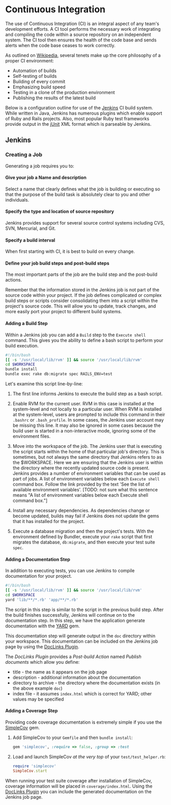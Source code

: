 # Continuous Integration

The use of Continuous Integration (CI) is an integral aspect of any team's development efforts.  A CI tool performs the necessary work of integrating and compiling the code within a source repository on an independent system.  The CI tool then ensures the health of the code base and sends alerts when the code base ceases to work correctly.

As outlined on [Wikipedia](http://en.wikipedia.org/wiki/Continuous_integration), several tenets make up the core philosophy of a proper CI environment:

* Automation of builds
* Self-testing of builds
* Building of every commit
* Emphasizing build speed
* Testing in a clone of the production environment
* Publishing the results of the latest build

Below is a configuration outline for use of the [Jenkins](http://jenkins-ci.org/) CI build system. While written in Java, Jenkins has numerous plugins which enable support of Ruby and Rails projects. Also, most popular Ruby test frameworks provide output in the [jUnit](http://www.junit.org/) XML format which is parseable by Jenkins.

## Jenkins

### Creating a Job

Generating a job requires you to:

#### Give your job a Name and description

Select a name that clearly defines what the job is building or executing so that the purpose of the build task is absolutely clear to you and other individuals.

#### Specify the type and location of source repository

Jenkins provides support for several source control systems including CVS, SVN, Mercurial, and Git. 

#### Specify a build interval

When first starting with CI, it is best to build on every change.

#### Define your job build steps and post-build steps

The most important parts of the job are the build step and the post-build actions.

Remember that the information stored in the Jenkins job is not part of the source code within your project. If the job defines complicated or complex build steps or scripts consider consolidating them into a script within the project's source code. This will allow you to update, track changes, and more easily port your project to different build systems.

#### Adding a Build Step

Within a Jenkins job you can add a `Build` step to the `Execute shell` command. This gives you the ability to define a bash script to perform your build execution.

```bash
#!/bin/bash
[[ -s '/usr/local/lib/rvm' ]] && source '/usr/local/lib/rvm'
cd $WORKSPACE
bundle install
bundle exec rake db:migrate spec RAILS_ENV=test
```

Let's examine this script line-by-line:

1. The first line informs Jenkins to execute the build step as a bash script.

2. Enable RVM for the current user. RVM in this case is installed at the system-level and not locally to a particular user. When RVM is installed at the system-level, users are prompted to include this command in their `.bashrc` or `.bash_profile`. In some cases, the Jenkins user account may be missing this line. It may also be ignored in some cases because the build user is started in a non-interactive mode, ignoring some of the environment files.

3. Move into the workspace of the job. The Jenkins user that is executing the script starts within the home of that particular job's directory. This is sometimes, but not always the same directory that Jenkins refers to as the $WORKSPACE. Here we are ensuring that the Jenkins user is within the directory where the recently updated source code is present. Jenkins provides a number of environment variables that can be used as part of jobs. A list of environment variables below each `Execute shell` command box. Follow the link provided by the text 'See the list of available environment variables'.
[TODO: not sure what this sentence means "A list of environment variables below each Execute shell command box."]

4. Install any necessary dependencies. As dependencies change or become updated, builds may fail if Jenkins does not update the gems that it has installed for the project.

5. Execute a database migration and then the project's tests. With the environment defined by Bundler, execute your `rake` script that first migrates the database, `db:migrate`, and then execute your test suite `spec`.

#### Adding a Documentation Step

In addition to executing tests, you can use Jenkins to compile documentation for your project.

```bash
#!/bin/bash
[[ -s '/usr/local/lib/rvm' ]] && source '/usr/local/lib/rvm'
cd $WORKSPACE
yard 'lib/**/*.rb' 'app/**/*.rb'
```

The script in this step is similar to the script in the previous build step. After the build finishes successfully, Jenkins will continue on to the documentation step. In this step, we have the application generate documentation with the [YARD](http://yardoc.org/) gem.

This documentation step will generate output in the `doc` directory within your workspace. This documentation can be included on the Jenkins job page by using the [DocLinks Plugin](http://wiki.hudson-ci.org/display/HUDSON/DocLinks+Plugin).

The _DocLinks Plugin_ provides a *Post-build Action* named *Publish documents* which allow you define:

* title - the name as it appears on the job page
* description - additional information about the documentation
* directory to archive - the directory where the documentation exists (in the above example `doc`)
* index file - it assumes `index.html` which is correct for YARD; other values may be specified

#### Adding a Coverage Step

Providing code coverage documentation is extremely simple if you use the [SimpleCov](https://github.com/colszowka/simplecov) gem.

1. Add SimpleCov to your `Gemfile` and then `bundle install`:

    ```ruby
    gem 'simplecov', :require => false, :group => :test  
    ```

2. Load and launch SimpleCov *at the very top* of your `test/test_helper.rb`:

    ```ruby
    require 'simplecov'
    SimpleCov.start
    ```
        
When running your test suite coverage after installation of SimpleCov, coverage information will be placed in `coverage/index.html`. Using the [DocLinks Plugin](http://wiki.hudson-ci.org/display/HUDSON/DocLinks+Plugin) you can include the generated documentation on the Jenkins job page.
